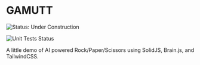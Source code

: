 # GAMUTT
![Status: Under Construction](https://img.shields.io/badge/-Under_Construction-cyan)

![Unit Tests Status](https://img.shields.io/github/actions/workflow/status/skulldoggery/gamutt/preflight.yml?label=Preflight+Tests&cacheSeconds=120)

A little demo of AI powered Rock/Paper/Scissors using SolidJS, Brain.js, and TailwindCSS.
